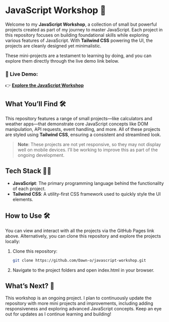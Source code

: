 # JavaScript Workshop 🚀

Welcome to my **JavaScript Workshop**, a collection of small but powerful projects created as part of my journey to master JavaScript. Each project in this repository focuses on building foundational skills while exploring various features of JavaScript. With **Tailwind CSS** powering the UI, the projects are cleanly designed yet minimalistic.

These mini-projects are a testament to learning by doing, and you can explore them directly through the live demo link below.

### 🔗 Live Demo:
👉 [**Explore the JavaScript Workshop**](https://dawn-o.github.io/javascript-workshop)

## What You’ll Find 🛠️

This repository features a range of small projects—like calculators and weather apps—that demonstrate core JavaScript concepts like DOM manipulation, API requests, event handling, and more. All of these projects are styled using **Tailwind CSS**, ensuring a consistent and streamlined look.

> **Note**: These projects are not yet responsive, so they may not display well on mobile devices. I’ll be working to improve this as part of the ongoing development.

## Tech Stack 🧑‍💻

- **JavaScript**: The primary programming language behind the functionality of each project.
- **Tailwind CSS**: A utility-first CSS framework used to quickly style the UI elements.

## How to Use 🛠️

You can view and interact with all the projects via the GitHub Pages link above. Alternatively, you can clone this repository and explore the projects locally:

1. Clone this repository:

   ```bash
   git clone https://github.com/Dawn-o/javascript-workshop.git
   ```
2. Navigate to the project folders and open index.html in your browser.

## What’s Next? 🚧
This workshop is an ongoing project. I plan to continuously update the repository with more mini projects and improvements, including adding responsiveness and exploring advanced JavaScript concepts. Keep an eye out for updates as I continue learning and building!

